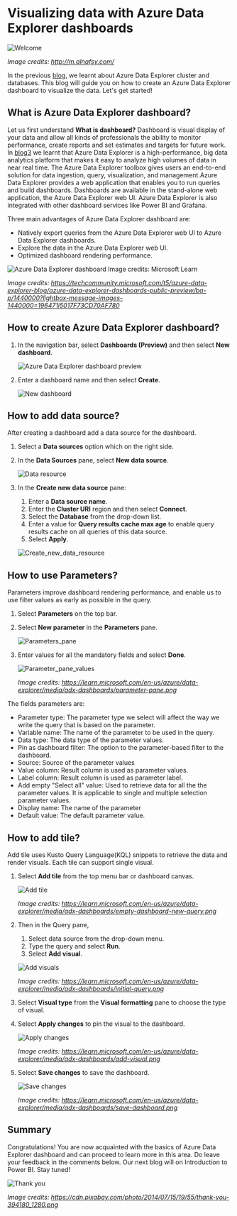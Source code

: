 # Visualizing data with Azure Data Explorer dashboards

![Welcome](https://github.com/AbhishekMankame/MLSA-SIL-Blog-2022/blob/main/images/welcome.jpeg)

*Image credits: http://m.alnafsy.com/*

In the previous [blog](https://github.com/prabhugayatri/MLSA-SIL-Blog-2022/blob/main/Blog4.md), we learnt about Azure Data Explorer cluster and databases. This blog will guide you on how to create an Azure Data Explorer dashboard to visualize the data. Let's get started!

## What is Azure Data Explorer dashboard?
Let us first understand **What is dashboard?**
Dashboard is visual display of your data and allow all kinds of professionals the ability to monitor performance, create reports and set estimates and targets for future work.
In [blog3](https://github.com/prabhugayatri/MLSA-SIL-Blog-2022/blob/main/Blog4.md) we learnt that Azure Data Explorer is a high-performance, big data analytics platform that makes it easy to analyze high volumes of data in near real time. The Azure Data Explorer toolbox gives users an end-to-end solution for data ingestion, query, visualization, and management.Azure Data Explorer provides a web application that enables you to run queries and build dashboards. Dashboards are available in the stand-alone web application, the Azure Data Explorer web UI. Azure Data Explorer is also integrated with other dashboard services like Power BI and Grafana.

Three main advantages of Azure Data Explorer dashboard are:
* Natively export queries from the Azure Data Explorer web UI to Azure Data Explorer dashboards.
* Explore the data in the Azure Data Explorer web UI.
* Optimized dashboard rendering performance.

![Azure Data Explorer dashboard Image credits: Microsoft Learn](https://github.com/AbhishekMankame/MLSA-SIL-Blog-2022/blob/main/images/blog5/azure_data_explorer_dashboard1.png)

*Image credits: https://techcommunity.microsoft.com/t5/azure-data-explorer-blog/azure-data-explorer-dashboards-public-preview/ba-p/1440000?lightbox-message-images-1440000=196471i5017F73CD70AF780*

## How to create Azure Data Explorer dashboard?
1. In the navigation bar, select **Dashboards (Preview)** and then select **New dashboard**.

    ![Azure Data Explorer dashboard preview](https://github.com/AbhishekMankame/MLSA-SIL-Blog-2022/blob/main/images/blog5/dashboard_preview.png)
2. Enter a dashboard name and then select **Create**.<br>

    ![New dashboard](https://github.com/AbhishekMankame/MLSA-SIL-Blog-2022/blob/main/images/blog5/new_dashboard.png)

## How to add data source?
After creating a dashboard add a data source for the dashboard.
1. Select a **Data sources** option which on the right side.
2. In the **Data Sources** pane, select **New data source**.

    ![Data resource](https://github.com/AbhishekMankame/MLSA-SIL-Blog-2022/blob/main/images/blog5/new_datasource.png)
3. In the **Create new data source** pane:
    1. Enter a **Data source name**.
    2. Enter the **Cluster URI** region and then select **Connect**.
    3. Select the **Database** from the drop-down list.
    4. Enter a value for **Query results cache max age** to enable query results cache on all queries of this data source.
    5. Select **Apply**.

    ![Create_new_data_resource](https://github.com/AbhishekMankame/MLSA-SIL-Blog-2022/blob/main/images/blog5/create_new_data_source.jpg)

## How to use Parameters?
Parameters improve dashboard rendering performance, and enable us to use filter values as early as possible in the query.
1. Select **Parameters** on the top bar.
2. Select **New parameter** in the **Parameters** pane.

    ![Parameters_pane](https://github.com/AbhishekMankame/MLSA-SIL-Blog-2022/blob/main/images/blog5/parameters_pane.png)
3. Enter values for all the mandatory fields and select **Done**.
    
    ![Parameter_pane_values](https://github.com/AbhishekMankame/MLSA-SIL-Blog-2022/blob/main/images/blog5/parameter_pane_values.png)

    *Image credits: https://learn.microsoft.com/en-us/azure/data-explorer/media/adx-dashboards/parameter-pane.png*

The fields parameters are:
* Parameter type: The parameter type we select will affect the way we write the query that is based on the parameter.
* Variable name: The name of the parameter to be used in the query.
* Data type: The data type of the parameter values.
* Pin as dashboard filter: The option to the parameter-based filter to the dashboard.
* Source: Source of the parameter values
* Value column: Result column is used as parameter values.
* Label column: Result column is used as parameter label.
* Add empty "Select all" value: Used to retrieve data for all the the parameter values. It is applicable to single and multiple selection parameter values.
* Display name: The name of the parameter
* Default value: The default parameter value.

## How to add tile?
Add tile uses Kusto Query Language(KQL) snippets to retrieve the data and render visuals. Each tile can support single visual.

1. Select **Add tile** from the top menu bar or dashboard canvas.

    ![Add tile](https://github.com/AbhishekMankame/MLSA-SIL-Blog-2022/blob/main/images/blog5/add_tile1.png)

    *Image credits: https://learn.microsoft.com/en-us/azure/data-explorer/media/adx-dashboards/empty-dashboard-new-query.png*
2. Then in the Query pane,
    1. Select data source from the drop-down menu.
    2. Type the query and select **Run**.
    3. Select **Add visual**.
    
    ![Add visuals](https://github.com/AbhishekMankame/MLSA-SIL-Blog-2022/blob/main/images/blog5/add_tile2.png)

    *Image credits: https://learn.microsoft.com/en-us/azure/data-explorer/media/adx-dashboards/initial-query.png*

3. Select **Visual type** from the **Visual formatting** pane to choose the type of visual.
4. Select **Apply changes** to pin the visual to the dashboard.

    ![Apply changes](https://github.com/AbhishekMankame/MLSA-SIL-Blog-2022/blob/main/images/blog5/add_tile3.png)

    *Image credits: https://learn.microsoft.com/en-us/azure/data-explorer/media/adx-dashboards/add-visual.png*
5. Select **Save changes** to save the dashboard.

    ![Save changes](https://github.com/AbhishekMankame/MLSA-SIL-Blog-2022/blob/main/images/blog5/add_tile4.png)

    *Image credits: https://learn.microsoft.com/en-us/azure/data-explorer/media/adx-dashboards/save-dashboard.png*

## Summary
Congratulations! You are now acquainted with the basics of Azure Data Explorer dashboard and can proceed to learn more in this area. Do leave your feedback in the comments below. Our next blog will on Introduction to Power BI. Stay tuned!

![Thank you](https://github.com/AbhishekMankame/MLSA-SIL-Blog-2022/blob/main/images/thank_you.png)

*Image credits: https://cdn.pixabay.com/photo/2014/07/15/19/55/thank-you-394180_1280.png*